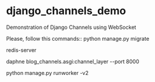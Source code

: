 # django_channels_demo
Demonstration of Django Channels using WebSocket

Please, follow this commands::
  python manage.py migrate

  redis-server

  daphne blog_channels.asgi:channel_layer --port 8000

  python manage.py runworker -v2
